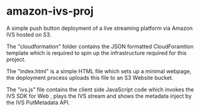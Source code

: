 # amazon-ivs-proj
A simple push button deployment of a live streaming platform via Amazon IVS hosted on S3.

The "cloudformation" folder contains the JSON formatted CloudForamtion template which is required to spin up the infrastructure required for this project.

The "index.html" is a simple HTML file which sets up a minimal webpage, the deployment process uploads this file to an S3 Website bucket.

The "ivs.js" file contains the client side JavaScript code which invokes the IVS SDK for Web , plays the IVS stream and shows the metadata inject by the
IVS PutMetadata API.
